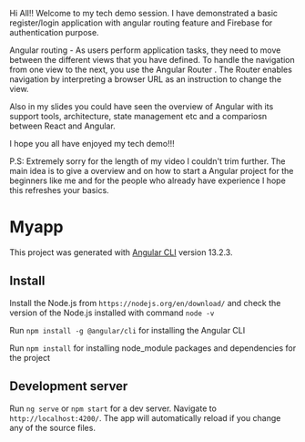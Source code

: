Hi All!! Welcome to my tech demo session.
I have demonstrated a basic register/login application with angular routing feature and Firebase for authentication purpose.

Angular routing - As users perform application tasks, they need to move between the different views that you have defined. To handle the navigation from one view to the next, you use the Angular Router . The Router enables navigation by interpreting a browser URL as an instruction to change the view.

Also in my slides you could have seen the overview of Angular with its support tools, architecture, state management etc and a compariosn between React and Angular.

I hope you all have enjoyed my tech demo!!!

P.S: Extremely sorry for the length of my video I couldn't trim further. The main idea is to give a overview and on how to start a Angular project for the beginners like me and for the people who already have experience I hope this refreshes your basics.



# Myapp

This project was generated with [Angular CLI](https://github.com/angular/angular-cli) version 13.2.3.

## Install
Install the Node.js from `https://nodejs.org/en/download/` and check the version of the Node.js installed with command `node -v`

Run `npm install -g @angular/cli` for installing the Angular CLI

Run `npm install` for installing node_module packages and dependencies for the project

## Development server

Run `ng serve` or `npm start` for a dev server. Navigate to `http://localhost:4200/`. The app will automatically reload if you change any of the source files.

